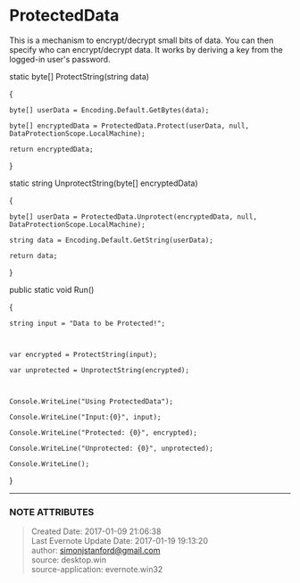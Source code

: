 # ProtectedData

This is a mechanism to encrypt/decrypt small bits of data. You can then
specify who can encrypt/decrypt data. It works by deriving a key from the
logged-in user's password.

  

static byte[] ProtectString(string data)

{

    byte[] userData = Encoding.Default.GetBytes(data);

    byte[] encryptedData = ProtectedData.Protect(userData, null, DataProtectionScope.LocalMachine);

    return encryptedData;

}

  

static string UnprotectString(byte[] encryptedData)

{

    byte[] userData = ProtectedData.Unprotect(encryptedData, null, DataProtectionScope.LocalMachine);

    string data = Encoding.Default.GetString(userData);

    return data;

}

  

public static void Run()

{

    string input = "Data to be Protected!";

  

    var encrypted = ProtectString(input);

    var unprotected = UnprotectString(encrypted);

  

    Console.WriteLine("Using ProtectedData");

    Console.WriteLine("Input:{0}", input);

    Console.WriteLine("Protected: {0}", encrypted);

    Console.WriteLine("Unprotected: {0}", unprotected);

    Console.WriteLine();

}

  

  


---
### NOTE ATTRIBUTES
>Created Date: 2017-01-09 21:06:38  
>Last Evernote Update Date: 2017-01-19 19:13:20  
>author: simonjstanford@gmail.com  
>source: desktop.win  
>source-application: evernote.win32  